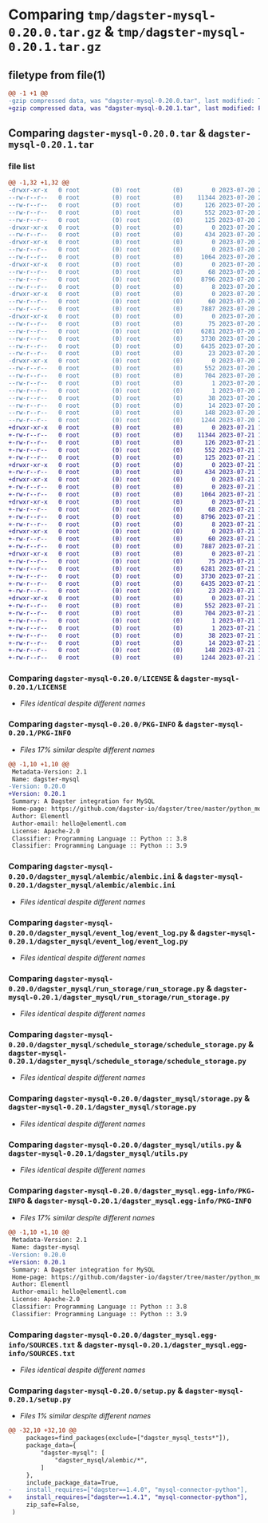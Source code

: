 # Comparing `tmp/dagster-mysql-0.20.0.tar.gz` & `tmp/dagster-mysql-0.20.1.tar.gz`

## filetype from file(1)

```diff
@@ -1 +1 @@
-gzip compressed data, was "dagster-mysql-0.20.0.tar", last modified: Thu Jul 20 22:02:53 2023, max compression
+gzip compressed data, was "dagster-mysql-0.20.1.tar", last modified: Fri Jul 21 15:38:28 2023, max compression
```

## Comparing `dagster-mysql-0.20.0.tar` & `dagster-mysql-0.20.1.tar`

### file list

```diff
@@ -1,32 +1,32 @@
-drwxr-xr-x   0 root         (0) root         (0)        0 2023-07-20 22:02:53.566780 dagster-mysql-0.20.0/
--rw-r--r--   0 root         (0) root         (0)    11344 2023-07-20 21:53:16.000000 dagster-mysql-0.20.0/LICENSE
--rw-r--r--   0 root         (0) root         (0)      126 2023-07-20 21:53:16.000000 dagster-mysql-0.20.0/MANIFEST.in
--rw-r--r--   0 root         (0) root         (0)      552 2023-07-20 22:02:53.566780 dagster-mysql-0.20.0/PKG-INFO
--rw-r--r--   0 root         (0) root         (0)      125 2023-07-20 21:53:16.000000 dagster-mysql-0.20.0/README.md
-drwxr-xr-x   0 root         (0) root         (0)        0 2023-07-20 22:02:53.554780 dagster-mysql-0.20.0/dagster_mysql/
--rw-r--r--   0 root         (0) root         (0)      434 2023-07-20 21:53:16.000000 dagster-mysql-0.20.0/dagster_mysql/__init__.py
-drwxr-xr-x   0 root         (0) root         (0)        0 2023-07-20 22:02:53.558780 dagster-mysql-0.20.0/dagster_mysql/alembic/
--rw-r--r--   0 root         (0) root         (0)        0 2023-07-20 21:53:16.000000 dagster-mysql-0.20.0/dagster_mysql/alembic/__init__.py
--rw-r--r--   0 root         (0) root         (0)     1064 2023-07-20 21:53:16.000000 dagster-mysql-0.20.0/dagster_mysql/alembic/alembic.ini
-drwxr-xr-x   0 root         (0) root         (0)        0 2023-07-20 22:02:53.558780 dagster-mysql-0.20.0/dagster_mysql/event_log/
--rw-r--r--   0 root         (0) root         (0)       68 2023-07-20 21:53:16.000000 dagster-mysql-0.20.0/dagster_mysql/event_log/__init__.py
--rw-r--r--   0 root         (0) root         (0)     8796 2023-07-20 21:53:16.000000 dagster-mysql-0.20.0/dagster_mysql/event_log/event_log.py
--rw-r--r--   0 root         (0) root         (0)        8 2023-07-20 21:53:16.000000 dagster-mysql-0.20.0/dagster_mysql/py.typed
-drwxr-xr-x   0 root         (0) root         (0)        0 2023-07-20 22:02:53.562780 dagster-mysql-0.20.0/dagster_mysql/run_storage/
--rw-r--r--   0 root         (0) root         (0)       60 2023-07-20 21:53:16.000000 dagster-mysql-0.20.0/dagster_mysql/run_storage/__init__.py
--rw-r--r--   0 root         (0) root         (0)     7887 2023-07-20 21:53:16.000000 dagster-mysql-0.20.0/dagster_mysql/run_storage/run_storage.py
-drwxr-xr-x   0 root         (0) root         (0)        0 2023-07-20 22:02:53.562780 dagster-mysql-0.20.0/dagster_mysql/schedule_storage/
--rw-r--r--   0 root         (0) root         (0)       75 2023-07-20 21:53:16.000000 dagster-mysql-0.20.0/dagster_mysql/schedule_storage/__init__.py
--rw-r--r--   0 root         (0) root         (0)     6281 2023-07-20 21:53:16.000000 dagster-mysql-0.20.0/dagster_mysql/schedule_storage/schedule_storage.py
--rw-r--r--   0 root         (0) root         (0)     3730 2023-07-20 21:53:16.000000 dagster-mysql-0.20.0/dagster_mysql/storage.py
--rw-r--r--   0 root         (0) root         (0)     6435 2023-07-20 21:53:16.000000 dagster-mysql-0.20.0/dagster_mysql/utils.py
--rw-r--r--   0 root         (0) root         (0)       23 2023-07-20 21:53:16.000000 dagster-mysql-0.20.0/dagster_mysql/version.py
-drwxr-xr-x   0 root         (0) root         (0)        0 2023-07-20 22:02:53.558780 dagster-mysql-0.20.0/dagster_mysql.egg-info/
--rw-r--r--   0 root         (0) root         (0)      552 2023-07-20 22:02:53.000000 dagster-mysql-0.20.0/dagster_mysql.egg-info/PKG-INFO
--rw-r--r--   0 root         (0) root         (0)      704 2023-07-20 22:02:53.000000 dagster-mysql-0.20.0/dagster_mysql.egg-info/SOURCES.txt
--rw-r--r--   0 root         (0) root         (0)        1 2023-07-20 22:02:53.000000 dagster-mysql-0.20.0/dagster_mysql.egg-info/dependency_links.txt
--rw-r--r--   0 root         (0) root         (0)        1 2023-07-20 22:02:53.000000 dagster-mysql-0.20.0/dagster_mysql.egg-info/not-zip-safe
--rw-r--r--   0 root         (0) root         (0)       38 2023-07-20 22:02:53.000000 dagster-mysql-0.20.0/dagster_mysql.egg-info/requires.txt
--rw-r--r--   0 root         (0) root         (0)       14 2023-07-20 22:02:53.000000 dagster-mysql-0.20.0/dagster_mysql.egg-info/top_level.txt
--rw-r--r--   0 root         (0) root         (0)      148 2023-07-20 22:02:53.574780 dagster-mysql-0.20.0/setup.cfg
--rw-r--r--   0 root         (0) root         (0)     1244 2023-07-20 21:53:16.000000 dagster-mysql-0.20.0/setup.py
+drwxr-xr-x   0 root         (0) root         (0)        0 2023-07-21 15:38:28.455168 dagster-mysql-0.20.1/
+-rw-r--r--   0 root         (0) root         (0)    11344 2023-07-21 15:29:00.000000 dagster-mysql-0.20.1/LICENSE
+-rw-r--r--   0 root         (0) root         (0)      126 2023-07-21 15:29:00.000000 dagster-mysql-0.20.1/MANIFEST.in
+-rw-r--r--   0 root         (0) root         (0)      552 2023-07-21 15:38:28.455168 dagster-mysql-0.20.1/PKG-INFO
+-rw-r--r--   0 root         (0) root         (0)      125 2023-07-21 15:29:00.000000 dagster-mysql-0.20.1/README.md
+drwxr-xr-x   0 root         (0) root         (0)        0 2023-07-21 15:38:28.447168 dagster-mysql-0.20.1/dagster_mysql/
+-rw-r--r--   0 root         (0) root         (0)      434 2023-07-21 15:29:00.000000 dagster-mysql-0.20.1/dagster_mysql/__init__.py
+drwxr-xr-x   0 root         (0) root         (0)        0 2023-07-21 15:38:28.447168 dagster-mysql-0.20.1/dagster_mysql/alembic/
+-rw-r--r--   0 root         (0) root         (0)        0 2023-07-21 15:29:00.000000 dagster-mysql-0.20.1/dagster_mysql/alembic/__init__.py
+-rw-r--r--   0 root         (0) root         (0)     1064 2023-07-21 15:29:00.000000 dagster-mysql-0.20.1/dagster_mysql/alembic/alembic.ini
+drwxr-xr-x   0 root         (0) root         (0)        0 2023-07-21 15:38:28.451168 dagster-mysql-0.20.1/dagster_mysql/event_log/
+-rw-r--r--   0 root         (0) root         (0)       68 2023-07-21 15:29:00.000000 dagster-mysql-0.20.1/dagster_mysql/event_log/__init__.py
+-rw-r--r--   0 root         (0) root         (0)     8796 2023-07-21 15:29:00.000000 dagster-mysql-0.20.1/dagster_mysql/event_log/event_log.py
+-rw-r--r--   0 root         (0) root         (0)        8 2023-07-21 15:29:00.000000 dagster-mysql-0.20.1/dagster_mysql/py.typed
+drwxr-xr-x   0 root         (0) root         (0)        0 2023-07-21 15:38:28.451168 dagster-mysql-0.20.1/dagster_mysql/run_storage/
+-rw-r--r--   0 root         (0) root         (0)       60 2023-07-21 15:29:00.000000 dagster-mysql-0.20.1/dagster_mysql/run_storage/__init__.py
+-rw-r--r--   0 root         (0) root         (0)     7887 2023-07-21 15:29:00.000000 dagster-mysql-0.20.1/dagster_mysql/run_storage/run_storage.py
+drwxr-xr-x   0 root         (0) root         (0)        0 2023-07-21 15:38:28.451168 dagster-mysql-0.20.1/dagster_mysql/schedule_storage/
+-rw-r--r--   0 root         (0) root         (0)       75 2023-07-21 15:29:00.000000 dagster-mysql-0.20.1/dagster_mysql/schedule_storage/__init__.py
+-rw-r--r--   0 root         (0) root         (0)     6281 2023-07-21 15:29:00.000000 dagster-mysql-0.20.1/dagster_mysql/schedule_storage/schedule_storage.py
+-rw-r--r--   0 root         (0) root         (0)     3730 2023-07-21 15:29:00.000000 dagster-mysql-0.20.1/dagster_mysql/storage.py
+-rw-r--r--   0 root         (0) root         (0)     6435 2023-07-21 15:29:00.000000 dagster-mysql-0.20.1/dagster_mysql/utils.py
+-rw-r--r--   0 root         (0) root         (0)       23 2023-07-21 15:29:00.000000 dagster-mysql-0.20.1/dagster_mysql/version.py
+drwxr-xr-x   0 root         (0) root         (0)        0 2023-07-21 15:38:28.447168 dagster-mysql-0.20.1/dagster_mysql.egg-info/
+-rw-r--r--   0 root         (0) root         (0)      552 2023-07-21 15:38:28.000000 dagster-mysql-0.20.1/dagster_mysql.egg-info/PKG-INFO
+-rw-r--r--   0 root         (0) root         (0)      704 2023-07-21 15:38:28.000000 dagster-mysql-0.20.1/dagster_mysql.egg-info/SOURCES.txt
+-rw-r--r--   0 root         (0) root         (0)        1 2023-07-21 15:38:28.000000 dagster-mysql-0.20.1/dagster_mysql.egg-info/dependency_links.txt
+-rw-r--r--   0 root         (0) root         (0)        1 2023-07-21 15:38:28.000000 dagster-mysql-0.20.1/dagster_mysql.egg-info/not-zip-safe
+-rw-r--r--   0 root         (0) root         (0)       38 2023-07-21 15:38:28.000000 dagster-mysql-0.20.1/dagster_mysql.egg-info/requires.txt
+-rw-r--r--   0 root         (0) root         (0)       14 2023-07-21 15:38:28.000000 dagster-mysql-0.20.1/dagster_mysql.egg-info/top_level.txt
+-rw-r--r--   0 root         (0) root         (0)      148 2023-07-21 15:38:28.455168 dagster-mysql-0.20.1/setup.cfg
+-rw-r--r--   0 root         (0) root         (0)     1244 2023-07-21 15:29:00.000000 dagster-mysql-0.20.1/setup.py
```

### Comparing `dagster-mysql-0.20.0/LICENSE` & `dagster-mysql-0.20.1/LICENSE`

 * *Files identical despite different names*

### Comparing `dagster-mysql-0.20.0/PKG-INFO` & `dagster-mysql-0.20.1/PKG-INFO`

 * *Files 17% similar despite different names*

```diff
@@ -1,10 +1,10 @@
 Metadata-Version: 2.1
 Name: dagster-mysql
-Version: 0.20.0
+Version: 0.20.1
 Summary: A Dagster integration for MySQL
 Home-page: https://github.com/dagster-io/dagster/tree/master/python_modules/libraries/dagster-mysql
 Author: Elementl
 Author-email: hello@elementl.com
 License: Apache-2.0
 Classifier: Programming Language :: Python :: 3.8
 Classifier: Programming Language :: Python :: 3.9
```

### Comparing `dagster-mysql-0.20.0/dagster_mysql/alembic/alembic.ini` & `dagster-mysql-0.20.1/dagster_mysql/alembic/alembic.ini`

 * *Files identical despite different names*

### Comparing `dagster-mysql-0.20.0/dagster_mysql/event_log/event_log.py` & `dagster-mysql-0.20.1/dagster_mysql/event_log/event_log.py`

 * *Files identical despite different names*

### Comparing `dagster-mysql-0.20.0/dagster_mysql/run_storage/run_storage.py` & `dagster-mysql-0.20.1/dagster_mysql/run_storage/run_storage.py`

 * *Files identical despite different names*

### Comparing `dagster-mysql-0.20.0/dagster_mysql/schedule_storage/schedule_storage.py` & `dagster-mysql-0.20.1/dagster_mysql/schedule_storage/schedule_storage.py`

 * *Files identical despite different names*

### Comparing `dagster-mysql-0.20.0/dagster_mysql/storage.py` & `dagster-mysql-0.20.1/dagster_mysql/storage.py`

 * *Files identical despite different names*

### Comparing `dagster-mysql-0.20.0/dagster_mysql/utils.py` & `dagster-mysql-0.20.1/dagster_mysql/utils.py`

 * *Files identical despite different names*

### Comparing `dagster-mysql-0.20.0/dagster_mysql.egg-info/PKG-INFO` & `dagster-mysql-0.20.1/dagster_mysql.egg-info/PKG-INFO`

 * *Files 17% similar despite different names*

```diff
@@ -1,10 +1,10 @@
 Metadata-Version: 2.1
 Name: dagster-mysql
-Version: 0.20.0
+Version: 0.20.1
 Summary: A Dagster integration for MySQL
 Home-page: https://github.com/dagster-io/dagster/tree/master/python_modules/libraries/dagster-mysql
 Author: Elementl
 Author-email: hello@elementl.com
 License: Apache-2.0
 Classifier: Programming Language :: Python :: 3.8
 Classifier: Programming Language :: Python :: 3.9
```

### Comparing `dagster-mysql-0.20.0/dagster_mysql.egg-info/SOURCES.txt` & `dagster-mysql-0.20.1/dagster_mysql.egg-info/SOURCES.txt`

 * *Files identical despite different names*

### Comparing `dagster-mysql-0.20.0/setup.py` & `dagster-mysql-0.20.1/setup.py`

 * *Files 1% similar despite different names*

```diff
@@ -32,10 +32,10 @@
     packages=find_packages(exclude=["dagster_mysql_tests*"]),
     package_data={
         "dagster-mysql": [
             "dagster_mysql/alembic/*",
         ]
     },
     include_package_data=True,
-    install_requires=["dagster==1.4.0", "mysql-connector-python"],
+    install_requires=["dagster==1.4.1", "mysql-connector-python"],
     zip_safe=False,
 )
```


